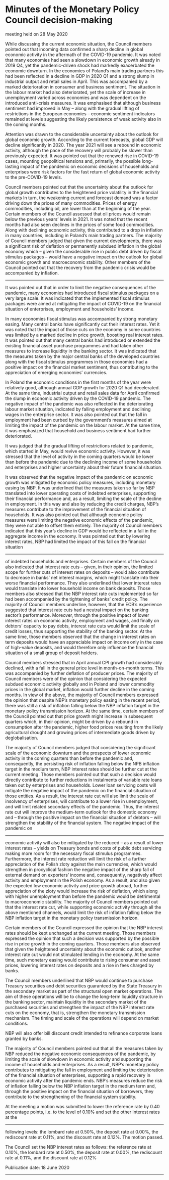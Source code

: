# Minutes of the Monetary Policy Council decision-making

 meeting held on 28 May 2020 

While discussing the current economic situation, the Council members pointed out
that incoming data confirmed a sharp decline in global economic activity in the
aftermath of the COVID-19 pandemic. It was noted that many economies had seen a
slowdown in economic growth already in 2019 Q4, yet the pandemic-driven shock had
markedly exacerbated the economic downturn. In the economies of Poland’s main
trading partners this had been reflected in a decline in GDP in 2020 Q1 and a strong
slump in industrial output and retail sales in April. This was accompanied by a marked
deterioration in consumer and business sentiment. The situation in the labour market
had also deteriorated, yet the scale of increase in unemployment varied across
economies and was dependent on the introduced anti-crisis measures. It was
emphasised that although business sentiment had improved in May – along with the
gradual lifting of restrictions in the European economies – economic sentiment indicators
remained at levels suggesting the likely persistence of weak activity also in the coming
months.

Attention was drawn to the considerable uncertainty about the outlook for global
economic growth. According to the current forecasts, global GDP will decline
significantly in 2020. The year 2021 will see a rebound in economic activity, although the
pace of the recovery will probably be slower than previously expected. It was pointed
out that the renewed rise in COVID-19 cases, mounting geopolitical tensions and,
primarily, the possible long-lasting impact of the pandemic on economic decisions of
households and enterprises were risk factors for the fast return of global economic
activity to the pre-COVID-19 levels.

Council members pointed out that the uncertainty about the outlook for global
growth contributes to the heightened price volatility in the financial markets In turn, the
weakening current and forecast demand was a factor driving down the prices of many
commodities. Prices of energy commodities, including oil, are lower than at the
beginning of the year. Certain members of the Council assessed that oil prices would
remain below the previous years’ levels in 2021. It was noted that the recent months had
also seen declines in the prices of some food commodities. Along with declining
economic activity, this contributed to a drop in inflation in many countries, including in
Poland’s main trading partners. The majority of Council members judged that given the
current developments, there was a significant risk of deflation or permanently subdued
inflation in the global economy which – given the considerable rise in public debt driven
by fiscal stimulus packages – would have a negative impact on the outlook for global
economic growth and macroeconomic stability. Other members of the Council pointed
out that the recovery from the pandemic crisis would be accompanied by inflation.


-----

It was pointed out that in order to limit the negative consequences of the
pandemic, many economies had introduced fiscal stimulus packages on a very large
scale. It was indicated that the implemented fiscal stimulus packages were aimed at
mitigating the impact of COVID-19 on the financial situation of enterprises, employment
and households’ income.

In many economies fiscal stimulus was accompanied by strong monetary easing.
Many central banks have significantly cut their interest rates. Yet it was noted that the
impact of those cuts on the economy in some countries was limited by a marked decline
in price growth, boosting real interest rates. It was pointed out that many central banks
had introduced or extended the existing financial asset purchase programmes and had
taken other measures to increase liquidity in the banking sector. It was indicated that the
measures taken by the major central banks of the developed countries along with the
fiscal stimulus programmes in those economies had a positive impact on the financial
market sentiment, thus contributing to the appreciation of emerging economies’
currencies.

In Poland the economic conditions in the first months of the year were relatively
good, although annual GDP growth for 2020 Q1 had decelerated. At the same time,
industrial output and retail sales data for April confirmed the slump in economic activity
driven by the COVID-19 pandemic. The negative impact of the pandemic was also
reflected in the deteriorating labour market situation, indicated by falling employment
and declining wages in the enterprise sector. It was also pointed out that the fall in
employment had been curbed by the government’s measures aimed at limiting the
impact of the pandemic on the labour market. At the same time, it was emphasized that
household and business sentiment had further deteriorated.

It was judged that the gradual lifting of restrictions related to pandemic, which
started in May, would revive economic activity. However, it was stressed that the level
of activity in the coming quarters would be lower than before the pandemic due to the
declining income of some households and enterprises and higher uncertainty about their
future financial situation.

It was observed that the negative impact of the pandemic on economic growth
was mitigated by economic policy measures, including monetary easing by NBP. It was
underlined that the measures taken so far by NBP translated into lower operating costs
of indebted enterprises, supporting their financial performance and, as a result, limiting
the scale of the decline in employment. In this way and also by reducing the credit
charges, NBP’s measures contribute to the improvement of the financial situation of
households. It was also pointed out that although economic policy measures were
limiting the negative economic effects of the pandemic, they were not able to offset them
entirely.
The majority of Council members indicated that this year’s decline in GDP would
be reflected in a fall in the aggregate income in the economy. It was pointed out that by
lowering interest rates, NBP had limited the impact of this fall on the financial situation


-----

of indebted households and enterprises. Certain members of the Council also indicated
that interest rate cuts – given, in their opinion, the limited scope for further cuts of
interest rates on deposits – would also contribute to decrease in banks’ net interest
margins, which might translate into their worse financial performance. They also
underlined that lower interest rates would translate into lower household income on
bank deposits. Those members also stressed that the NBP interest rate cuts implemented
so far had been accompanied by the tightening of banks’ credit policy. The majority of
Council members underline, however, that the ECB’s experience suggested that interest
rate cuts had a neutral impact on the banking sector’s performance. Moreover, through
the positive impact of lower interest rates on economic activity, employment and wages,
and finally on debtors’ capacity to pay debts, interest rate cuts would limit the scale of
credit losses, thus supporting the stability of the banking sector. At the same time, those
members observed that the change in interest rates on term deposits would have an
appreciable impact on income only in the case of high-value deposits, and would
therefore only influence the financial situation of a small group of deposit holders.

Council members stressed that in April annual CPI growth had considerably
declined, with a fall in the general price level in month-on-month terms. This was
accompanied by further deflation of producer prices. The majority of Council members
were of the opinion that considering the expected subdued economic activity globally
and in Poland and lower commodity prices in the global market, inflation would further
decline in the coming months. In view of the above, the majority of Council members
expressed the opinion that despite NBP’s monetary policy easing in the recent period,
there was still a risk of inflation falling below the NBP inflation target in the monetary
policy transmission horizon. At the same time, certain members of the Council pointed
out that price growth might increase in subsequent quarters which, in their opinion,
might be driven by a rebound in consumption after the pandemic, higher food prices
resulting from the likely agricultural drought and growing prices of intermediate goods
driven by deglobalisation.

The majority of Council members judged that considering the significant scale of
the economic downturn and the prospects of lower economic activity in the coming
quarters than before the pandemic and, consequently, the persisting risk of inflation
falling below the NPB inflation target in the medium term, NBP interest rates should be
further cut at the current meeting. Those members pointed out that such a decision
would directly contribute to further reductions in instalments of variable rate loans
taken out by enterprises and households. Lower loan servicing costs will mitigate the
negative impact of the pandemic on the financial situation of those entities. As a result,
the interest rate cut will also limit the scale of insolvency of enterprises, will contribute to
a lower rise in unemployment, and will limit related secondary effects of the pandemic.
Thus, the interest rate cut will improve the medium-term outlook for the domestic
economy and – through the positive impact on the financial situation of debtors – will
strengthen the stability of the financial system. The negative impact of the pandemic on


-----

economic activity will also be mitigated by the reduced – as a result of lower interest
rates – yields on Treasury bonds and costs of public debt servicing making more room
for the necessary fiscal stimulus programmes. Furthermore, the interest rate reduction
will limit the risk of a further appreciation of the Polish zloty against the main
currencies, which would strengthen in procyclical fashion the negative impact of the
sharp fall of external demand on exporters’ income and, consequently, negatively affect
activity and employment in the Polish economy. As a result, and also given the expected
low economic activity and price growth abroad, further appreciation of the zloty would
increase the risk of deflation, which along with higher unemployment than before the
pandemic would be detrimental to macroeconomic stability. The majority of Council
members pointed out that the interest rate cut, while supporting economic activity
through all the above mentioned channels, would limit the risk of inflation falling below
the NBP inflation target in the monetary policy transmission horizon.

Certain members of the Council expressed the opinion that the NBP interest rates
should be kept unchanged at the current meeting. Those members expressed the opinion
that such a decision was supported by the possible rise in price growth in the coming
quarters. Those members also observed that given the heightened uncertainty about the
economic outlook, another interest rate cut would not stimulated lending in the
economy. At the same time, such monetary easing would contribute to rising consumer
and asset prices, lowering interest rates on deposits and a rise in fees charged by banks.

The Council members underlined that NBP would continue to purchase Treasury
securities and debt securities guaranteed by the State Treasury in the secondary market
as part of the structural open market operations. The aim of these operations will be to
change the long-term liquidity structure in the banking sector, maintain liquidity in the
secondary market of the purchased securities and strengthen the impact of the NBP
interest rate cuts on the economy, that is, strengthen the monetary transmission
mechanism. The timing and scale of the operations will depend on market conditions.

NBP will also offer bill discount credit intended to refinance corporate loans
granted by banks.

The majority of Council members pointed out that all the measures taken by NBP
reduced the negative economic consequences of the pandemic, by limiting the scale of
slowdown in economic activity and supporting the income of households and
enterprises. As a result, NBP’s monetary policy contributes to mitigating the fall in
employment and limiting the deterioration of the financial situation of enterprises,
supporting a rapid recovery in economic activity after the pandemic ends. NBP’s
measures reduce the risk of inflation falling below the NBP inflation target in the
medium term and, through the positive impact on the financial situation of borrowers,
they contribute to the strengthening of the financial system stability.

At the meeting a motion was submitted to lower the reference rate by 0.40
percentage points, i.e. to the level of 0.10% and set the other interest rates at the


-----

following levels: the lombard rate at 0.50%, the deposit rate at 0.00%, the rediscount rate
at 0.11%, and the discount rate at 0.12%. The motion passed.

The Council set the NBP interest rates as follows: the reference rate at 0.10%, the
lombard rate at 0.50%, the deposit rate at 0.00%, the rediscount rate at 0.11%, and the
discount rate at 0.12%

Publication date: 18 June 2020


-----


